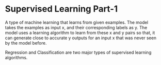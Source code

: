 # Supervised Learning Part-1

A type of machine learning that learns from given examples. The model takes the examples as input x, and their corresponding labels as y. The model uses a learning algorithm to learn from these x and y pairs so that, it can generate close to accurate y outputs for an input x that was never seen by the model before.

Regression and Classification are two major types of supervised learning algorithms.